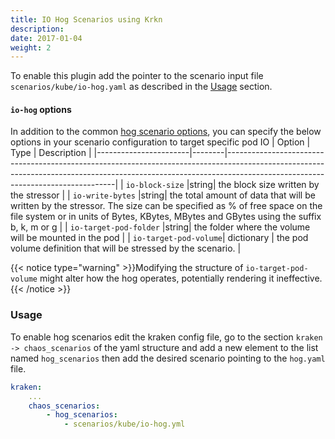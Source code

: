 ```yaml
---
title: IO Hog Scenarios using Krkn
description: 
date: 2017-01-04
weight: 2
---
```

To enable this plugin add the pointer to the scenario input file `scenarios/kube/io-hog.yaml` as described in the 
[Usage](#usage) section.

#### `io-hog` options
In addition to the common [hog scenario options](../_index.md#common-options), you can specify the below options in your scenario configuration to target specific pod IO
| Option                | Type   | Description                                                                                                                                                                                                  |
|-----------------------|--------|--------------------------------------------------------------------------------------------------------------------------------------------------------------------------------------------------------------|
| `io-block-size`       |string| the block size written by the stressor                                                                                                                                                                       |
| `io-write-bytes`      |string| the total amount of data that will be written by the stressor. The size can be specified as % of free space on the file system or in units of Bytes, KBytes, MBytes and GBytes using the suffix b, k, m or g |
| `io-target-pod-folder` |string| the folder where the volume will be mounted in the pod                                                                                                                                                       |
| `io-target-pod-volume`| dictionary | the pod volume definition that will be stressed by the scenario.                                                                                                                                             |

{{< notice type="warning" >}}Modifying the structure of `io-target-pod-volume` might alter how the hog operates, potentially rendering it ineffective.{{< /notice >}}


### Usage

To enable hog scenarios edit the kraken config file, go to the section `kraken -> chaos_scenarios` of the yaml structure
and add a new element to the list named `hog_scenarios` then add the desired scenario
pointing to the `hog.yaml` file.
```yaml
kraken:
    ...
    chaos_scenarios:
        - hog_scenarios:
            - scenarios/kube/io-hog.yml
```
